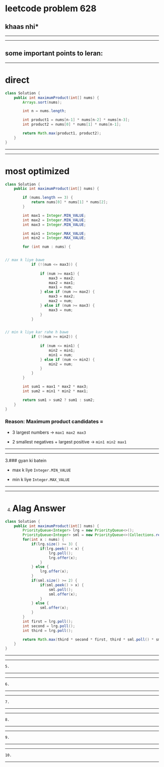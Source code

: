 # leetcode problem 628

**khaas nhi***
---
*** *** 
---

## some important points to leran:

---
# direct 
```java
class Solution {
    public int maximumProduct(int[] nums) {
        Arrays.sort(nums);

        int n = nums.length;

        int product1 = nums[n-1] * nums[n-2] * nums[n-3];
        int product2 = nums[0] * nums[1] * nums[n-1];

        return Math.max(product1, product2);
    }
}
```
---
---
# most optimized

```java
class Solution {
    public int maximumProduct(int[] nums) {

        if (nums.length == 3) {
            return nums[0] * nums[1] * nums[2];
        }

        int max1 = Integer.MIN_VALUE;
        int max2 = Integer.MIN_VALUE;
        int max3 = Integer.MIN_VALUE;

        int min1 = Integer.MAX_VALUE;
        int min2 = Integer.MAX_VALUE;

        for (int num : nums) {


// max k liye bawe
            if (!(num <= max3)) {
                
                if (num >= max1) {
                    max3 = max2;
                    max2 = max1;
                    max1 = num;
                } else if (num >= max2) {
                    max3 = max2;
                    max2 = num;
                } else if (num >= max3) {
                    max3 = num;
                }
            }


// min k liye kar rahe h bawe
            if (!(num >= min2)) {
                
                if (num <= min1) {
                    min2 = min1;
                    min1 = num;
                } else if (num <= min2) {
                    min2 = num;
                }
            }
        }

        int sum1 = max1 * max2 * max3;
        int sum2 = min1 * min2 * max1;

        return sum1 > sum2 ? sum1 : sum2;
    }
}
```

### Reason: Maximum product candidates =

* 3 largest numbers → `max1 max2 max3`

* 2 smallest negatives + largest positive → `min1 min2 max1`
---
---

3.### gyan ki batein
* max  k liye  `Integer.MIN_VALUE`

 * min k liye `Integer.MAX_VALUE`

---
---
4. # Alag Answer
```java
class Solution {
    public int maximumProduct(int[] nums) {
        PriorityQueue<Integer> lrg = new PriorityQueue<>();
        PriorityQueue<Integer> sml = new PriorityQueue<>(Collections.reverseOrder());
        for(int x : nums) {
            if(lrg.size() >= 3) {
                if(lrg.peek() < x) {
                    lrg.poll();
                    lrg.offer(x);
                }
            } else {
                lrg.offer(x);
            }
            if(sml.size() >= 2) {
                if(sml.peek() > x) {
                    sml.poll();
                    sml.offer(x);
                }
            } else {
                sml.offer(x);
            }
        }
        int first = lrg.poll();
        int second = lrg.poll();
        int third = lrg.poll();

        return Math.max(third * second * first, third * sml.poll() * sml.poll());
    }
}
```
---
---
```
5.
```
---
---
```
6.
```
---
---
```
7.
```
---
---
```
8.
```
---

---
```
9.
```
---
---
```
10.
```
---
